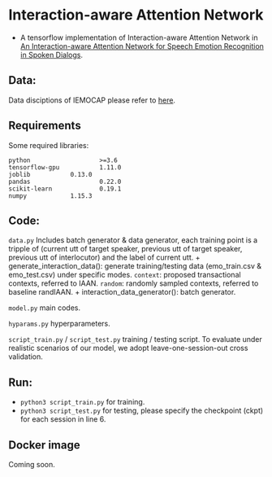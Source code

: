 # Interaction-aware Attention Network
+ A tensorflow implementation of Interaction-aware Attention Network in [An Interaction-aware Attention Network for Speech Emotion Recognition in Spoken Dialogs](https://ieeexplore.ieee.org/document/8683293/references#references).

## Data:
Data disciptions of IEMOCAP please refer to [here](https://sail.usc.edu/iemocap/).

## Requirements
Some required libraries:
```
python                   >=3.6   
tensorflow-gpu           1.11.0
joblib   		 0.13.0
pandas                   0.22.0
scikit-learn             0.19.1
numpy			 1.15.3
```
## Code:
`data.py` 
Includes batch generator & data generator, each training point is a tripple of (current utt of target speaker, previous utt of target speaker, previous utt of interlocutor) and the label of current utt.
    + generate_interaction_data(): generate training/testing data (emo_train.csv & emo_test.csv) under specific modes.
        `context`: proposed transactional contexts, referred to IAAN.
        `random`: randomly sampled contexts, referred to baseline randIAAN.
    + interaction_data_generator(): batch generator.

`model.py` 
main codes.

`hyparams.py` hyperparameters.

`script_train.py` / `script_test.py` training / testing script. To evaluate under realistic scenarios of our model, we adopt leave-one-session-out cross validation.

## Run:
+ `python3 script_train.py` for training.
+ `python3 script_test.py` for testing, please specify the checkpoint (ckpt) for each session in line 6.

## Docker image
Coming soon.
